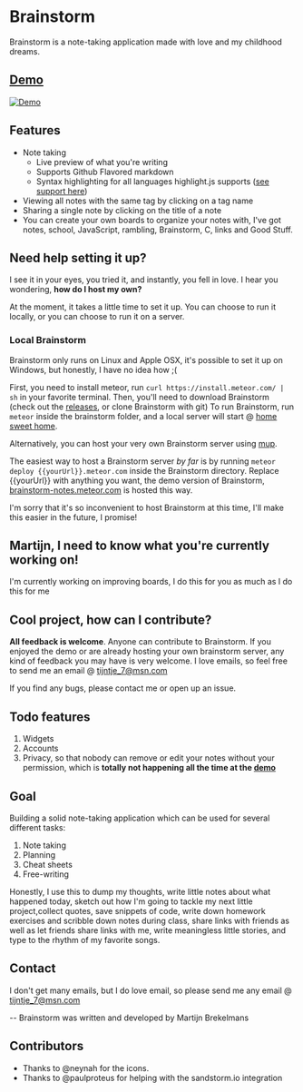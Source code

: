 Brainstorm
===

Brainstorm is a note-taking application made with love and my childhood dreams.

## [Demo](http://brainstorm-notes.meteor.com)

[![Demo](https://raw.githubusercontent.com/Azeirah/brainstorm/master/Brainstorm-preview.png)](http://brainstorm-notes.meteor.com)

Features
---

* Note taking
  * Live preview of what you're writing
  * Supports Github Flavored markdown
  * Syntax highlighting for all languages highlight.js supports ([see support here](https://highlightjs.org/static/test.html))
* Viewing all notes with the same tag by clicking on a tag name
* Sharing a single note by clicking on the title of a note
* You can create your own boards to organize your notes with, I've got notes, school, JavaScript, rambling, Brainstorm, C, links and Good Stuff.

Need help setting it up?
---

I see it in your eyes, you tried it, and instantly, you fell in love. I hear you wondering, **how do I host my own?**

At the moment, it takes a little time to set it up. You can choose to run it locally, or you can choose to run it on a server.

### Local Brainstorm

Brainstorm only runs on Linux and Apple OSX, it's possible to set it up on Windows, but honestly, I have no idea how ;(

First, you need to install meteor, run `curl https://install.meteor.com/ | sh` in your favorite terminal.
Then, you'll need to download Brainstorm (check out the [releases](https://github.com/Azeirah/brainstorm/releases), or clone Brainstorm with git)
To run Brainstorm, run `meteor` inside the brainstorm folder, and a local server will start @ [home sweet home](http://localhost:3000).

Alternatively, you can host your very own Brainstorm server using [mup](https://github.com/arunoda/meteor-up).

The easiest way to host a Brainstorm server *by far* is by running `meteor deploy {{yourUrl}}.meteor.com` inside the Brainstorm directory. Replace {{yourUrl}} with anything you want, the demo version of Brainstorm, [brainstorm-notes.meteor.com](http://brainstorm-notes.meteor.com) is hosted this way.

I'm sorry that it's so inconvenient to host Brainstorm at this time, I'll make this easier in the future, I promise!

Martijn, I need to know what you're currently working on!
---

I'm currently working on improving boards, I do this for you as much as I do this for me

Cool project, how can I contribute?
---

**All feedback is welcome**. Anyone can contribute to Brainstorm. If you enjoyed the demo or are already hosting your own brainstorm server, any kind of feedback you may have is very welcome. I love emails, so feel free to send me an email @ tijntje_7@msn.com

If you find any bugs, please contact me or open up an issue.

Todo features
---

1. Widgets
2. Accounts
3. Privacy, so that nobody can remove or edit your notes without your permission, which is **totally not happening all the time at the [demo](https://brainstorm-notes.meteor.com)**

Goal
---

Building a solid note-taking application which can be used for several different tasks:

1. Note taking
2. Planning
3. Cheat sheets
4. Free-writing

Honestly, I use this to dump my thoughts, write little notes about what happened today, sketch out how I'm going to tackle my next little project,collect quotes, save snippets of code, write down homework exercises and scribble down notes during class, share links with friends as well as let friends share links with me, write meaningless little stories, and type to the rhythm of my favorite songs.

Contact
---

I don't get many emails, but I do love email, so please send me any email @ tijntje_7@msn.com

-- Brainstorm was written and developed by Martijn Brekelmans

Contributors
---

* Thanks to @neynah for the icons.
* Thanks to @paulproteus for helping with the sandstorm.io integration
